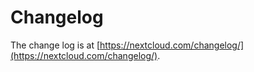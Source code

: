 <!--
 - SPDX-FileCopyrightText: 2019 Nextcloud GmbH and Nextcloud contributors
 - SPDX-License-Identifier: AGPL-3.0-or-later
-->
Changelog
=========

The change log is at [https://nextcloud.com/changelog/](https://nextcloud.com/changelog/).
